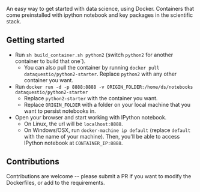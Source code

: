 An easy way to get started with data science, using Docker.  Containers that come preinstalled with ipython notebook and key packages in the scientific stack.

## Getting started

* Run `sh build_container.sh python2` (switch `python2` for another container to build that one`).
    * You can also pull the container by running `docker pull dataquestio/python2-starter`.  Replace `python2` with any other container you want.
* Run `docker run -d -p 8888:8888 -v ORIGIN_FOLDER:/home/ds/notebooks dataquestio/python2-starter`
    * Replace `python2-starter` with the container you want.
    * Replace `ORIGIN_FOLDER` with a folder on your local machine that you want to persist notebooks in.
* Open your browser and start working with IPython notebook.
    * On Linux, the url will be `localhost:8888`.
    * On Windows/OSX, run `docker-machine ip default` (replace `default` with the name of your machine).  Then, you'll be able to access IPython notebook at `CONTAINER_IP:8888`.
    
## Contributions

Contributions are welcome -- please submit a PR if you want to modify the Dockerfiles, or add to the requirements.